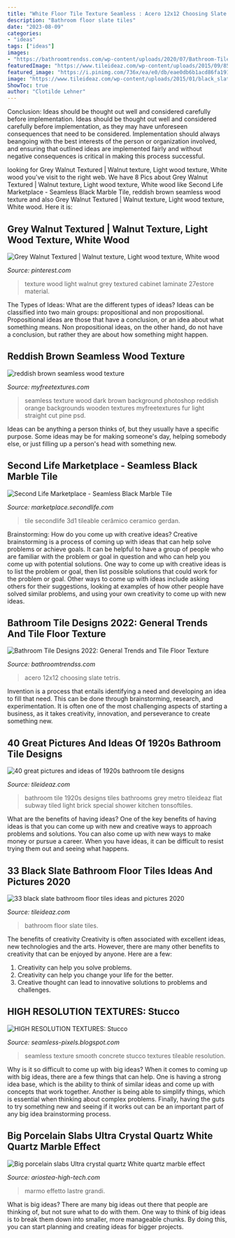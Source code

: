```yaml
---
title: "White Floor Tile Texture Seamless : Acero 12x12 Choosing Slate Tetris"
description: "Bathroom floor slate tiles"
date: "2023-08-09"
categories:
- "ideas"
tags: ["ideas"]
images:
- "https://bathroomtrendss.com/wp-content/uploads/2020/07/Bathroom-Tile-Designs-2022-General-Floor-Trends-7.jpg"
featuredImage: "https://www.tileideaz.com/wp-content/uploads/2015/09/8508dea43cadfe48bf14febee6ea0ecc.jpg"
featured_image: "https://i.pinimg.com/736x/ea/e0/db/eae0db6b1acd86fa1917a8cf111ad2b6.jpg"
image: "https://www.tileideaz.com/wp-content/uploads/2015/01/black_slate_bathroom_floor_tiles_11.jpg"
ShowToc: true
author: "Clotilde Lehner"
---
```



Conclusion: Ideas should be thought out well and considered carefully before implementation.
Ideas should be thought out well and considered carefully before implementation, as they may have unforeseen consequences that need to be considered. Implementation should always beangoing with the best interests of the person or organization involved, and ensuring that outlined ideas are implemented fairly and without negative consequences is critical in making this process successful.

	

		
looking for Grey Walnut Textured | Walnut texture, Light wood texture, White wood you've visit to the right web. We have 8 Pics about Grey Walnut Textured | Walnut texture, Light wood texture, White wood like Second Life Marketplace - Seamless Black Marble Tile, reddish brown seamless wood texture and also Grey Walnut Textured | Walnut texture, Light wood texture, White wood. Here it is:
		
    
## Grey Walnut Textured | Walnut Texture, Light Wood Texture, White Wood

<img loading=lazy src="https://i.pinimg.com/736x/ea/e0/db/eae0db6b1acd86fa1917a8cf111ad2b6.jpg" onerror="this.onerror=null;this.src='https://tse1.mm.bing.net/th?id=OIP.Q9REDpIHjmweH9oM8RJ86gAAAA&amp;pid=15.1';" alt="Grey Walnut Textured | Walnut texture, Light wood texture, White wood">

_Source: pinterest.com_

>texture wood light walnut grey textured cabinet laminate 27estore material. 

	

The Types of Ideas: What are the different types of ideas?
Ideas can be classified into two main groups: propositional and non propositional. Propositional ideas are those that have a conclusion, or an idea about what something means. Non propositional ideas, on the other hand, do not have a conclusion, but rather they are about how something might happen.

    
## Reddish Brown Seamless Wood Texture

<img loading=lazy src="https://www.myfreetextures.com/wp-content/uploads/2014/10/seamless-wood3.jpg" onerror="this.onerror=null;this.src='https://tse3.mm.bing.net/th?id=OIP.FvjQ0qUSMqfY2aWt_5p-gAHaHa&amp;pid=15.1';" alt="reddish brown seamless wood texture">

_Source: myfreetextures.com_

>seamless texture wood dark brown background photoshop reddish orange backgrounds wooden textures myfreetextures fur light straight cut pine psd. 

	

Ideas can be anything a person thinks of, but they usually have a specific purpose. Some ideas may be for making someone's day, helping somebody else, or just filling up a person's head with something new.

    
## Second Life Marketplace - Seamless Black Marble Tile

<img loading=lazy src="https://slm-assets.secondlife.com/assets/21429860/view_large/seamless_black_tile.jpg?1535501698" onerror="this.onerror=null;this.src='https://tse4.mm.bing.net/th?id=OIP.Zh2IMJRdEnmj1oxhrNAP6wAAAA&amp;pid=15.1';" alt="Second Life Marketplace - Seamless Black Marble Tile">

_Source: marketplace.secondlife.com_

>tile secondlife 3d1 tileable cerâmico ceramico gerdan. 

	

Brainstorming: How do you come up with creative ideas?
Creative brainstorming is a process of coming up with ideas that can help solve problems or achieve goals. It can be helpful to have a group of people who are familiar with the problem or goal in question and who can help you come up with potential solutions. One way to come up with creative ideas is to list the problem or goal, then list possible solutions that could work for the problem or goal. Other ways to come up with ideas include asking others for their suggestions, looking at examples of how other people have solved similar problems, and using your own creativity to come up with new ideas.

    
## Bathroom Tile Designs 2022: General Trends And Tile Floor Texture

<img loading=lazy src="https://bathroomtrendss.com/wp-content/uploads/2020/07/Bathroom-Tile-Designs-2022-General-Floor-Trends-7.jpg" onerror="this.onerror=null;this.src='https://tse3.mm.bing.net/th?id=OIP.AZyBztsWjQU8hZE1MssOKwHaE7&amp;pid=15.1';" alt="Bathroom Tile Designs 2022: General Trends and Tile Floor Texture">

_Source: bathroomtrendss.com_

>acero 12x12 choosing slate tetris. 

	

Invention is a process that entails identifying a need and developing an idea to fill that need. This can be done through brainstorming, research, and experimentation. It is often one of the most challenging aspects of starting a business, as it takes creativity, innovation, and perseverance to create something new.

    
## 40 Great Pictures And Ideas Of 1920s Bathroom Tile Designs

<img loading=lazy src="https://www.tileideaz.com/wp-content/uploads/2015/09/8508dea43cadfe48bf14febee6ea0ecc.jpg" onerror="this.onerror=null;this.src='https://tse3.mm.bing.net/th?id=OIP.J5hMolTVijWp8q1812h5UwHaLH&amp;pid=15.1';" alt="40 great pictures and ideas of 1920s bathroom tile designs">

_Source: tileideaz.com_

>bathroom tile 1920s designs tiles bathrooms grey metro tileideaz flat subway tiled light brick special shower kitchen tonsoftiles. 

	

What are the benefits of having ideas?
One of the key benefits of having ideas is that you can come up with new and creative ways to approach problems and solutions. You can also come up with new ways to make money or pursue a career. When you have ideas, it can be difficult to resist trying them out and seeing what happens.

    
## 33 Black Slate Bathroom Floor Tiles Ideas And Pictures 2020

<img loading=lazy src="https://www.tileideaz.com/wp-content/uploads/2015/01/black_slate_bathroom_floor_tiles_11.jpg" onerror="this.onerror=null;this.src='https://tse2.mm.bing.net/th?id=OIP.yzWkeqoGdu9DcqeRxdyY_QHaLP&amp;pid=15.1';" alt="33 black slate bathroom floor tiles ideas and pictures 2020">

_Source: tileideaz.com_

>bathroom floor slate tiles. 

	

The benefits of creativity
Creativity is often associated with excellent ideas, new technologies and the arts. However, there are many other benefits to creativity that can be enjoyed by anyone. Here are a few: 
1. Creativity can help you solve problems.
2. Creativity can help you change your life for the better.
3. Creative thought can lead to innovative solutions to problems and challenges.

    
## HIGH RESOLUTION TEXTURES: Stucco

<img loading=lazy src="http://1.bp.blogspot.com/-rFuKAkILD1s/Uw2rHVLDg9I/AAAAAAAAFQ4/iU4ahfLovQc/s1600/Smooth_concrete_wall_texture_seamless_tileable.jpg" onerror="this.onerror=null;this.src='https://tse1.mm.bing.net/th?id=OIP.sOSE6XZJlsccCB7XqjGm3gHaHa&amp;pid=15.1';" alt="HIGH RESOLUTION TEXTURES: Stucco">

_Source: seamless-pixels.blogspot.com_

>seamless texture smooth concrete stucco textures tileable resolution. 

	

Why is it so difficult to come up with big ideas?
When it comes to coming up with big ideas, there are a few things that can help. One is having a strong idea base, which is the ability to think of similar ideas and come up with concepts that work together. Another is being able to simplify things, which is essential when thinking about complex problems. Finally, having the guts to try something new and seeing if it works out can be an important part of any big idea brainstorming process.

    
## Big Porcelain Slabs Ultra Crystal Quartz White Quartz Marble Effect

<img loading=lazy src="https://www.ariostea-high-tech.com/img/collezioni/ultra-crystal-quartz/white-quartz/_faces/Marble+Effect++Floors-WHITE+QUARTZ-02.jpg" onerror="this.onerror=null;this.src='https://tse2.mm.bing.net/th?id=OIP.FqSJ-6NcjeI5-aHbxRKNiQAAAA&amp;pid=15.1';" alt="Big porcelain slabs Ultra crystal quartz White quartz marble effect">

_Source: ariostea-high-tech.com_

>marmo effetto lastre grandi. 

	

What is big ideas?
There are many big ideas out there that people are thinking of, but not sure what to do with them. One way to think of big ideas is to break them down into smaller, more manageable chunks. By doing this, you can start planning and creating ideas for bigger projects.

